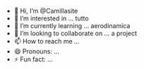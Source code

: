 - 👋 Hi, I’m @Camillasite
- 👀 I’m interested in ... tutto
- 🌱 I’m currently learning ... aerodinamica
- 💞️ I’m looking to collaborate on ... a project
- 📫 How to reach me ...
- 😄 Pronouns: ...
- ⚡ Fun fact: ...

<!---
Camillasite/Camillasite is a ✨ special ✨ repository because its `README.md` (this file) appears on your GitHub profile.
You can click the Preview link to take a look at your changes.
--->
